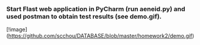 ### Start Flast web application in PyCharm (run aeneid.py) and used postman to obtain test results (see demo.gif).
[!image] (https://github.com/scchou/DATABASE/blob/master/homework2/demo.gif)
